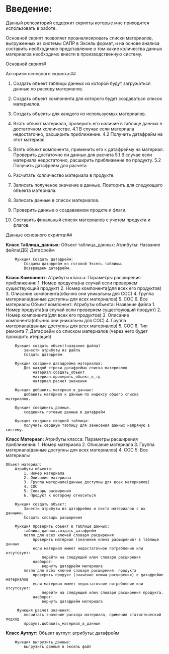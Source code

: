 # Введение:

Данный репозиторий содержит скрипты которые мне приходится использовать в работе.


Основной скрипт позволяет проанализировать списки материалов, выгруженных из системы САПР в Эксель формат, и на основе анализа составить необходимое представление о том какие количества данных материалов необходимо внести в производственную систему.

Основной скрипт#

Алгоритм основного скрипта:##

1. Создать объект таблицы данных из которой будут загружаться данные по расходу материалов.
2. Создать объект компонента для которого будет создаваться список материалов.
3. Создать объекты для каждого из используемых материалов.

4. Взять объект материала, проверить его наличие в таблице данных в достаточном колличестве.
    4.1 В случае если материала недостаточно, расширить приближение.
    4.2 Получить датафрейм на этот материал.
5. Взять объект компонента, применить его к датафрейму на материал. Проверить достаточно ли данных для расчета
    5.1 В случае если материала недостаточно, расширить приближение по продукту.
    5.2 Получить датафрейм для расчета
6. Расчитать колличество материала в продукте.
7. Записать полученое значение в данные.
Повторить для следующего объекта материала.

8. Записать данные в список материалов.
9. Проверить данные о создаваемом продкте и флаги.
10. Составить финальный список материалов с учетом продукта и флагов.

Данные основного скрипта:##

**Класс Таблица_данных:**
    Объект таблица_данных:
        Атрибуты:
            Название файла(ДБ)
            Датафрейм
    
        Функция Создать датафрейм:
            Создаем датафрейм из готовой Эксель таблицы.
            Возвращаем датафрейм.
        
**Класс Компонент:**
        Атрибуты класса:
            Параметры расширения приближения:
                1. Номер продукта(на случай если проверяем существующий продукт)
                2. Номер компонента(для всех его продуктов)
                3. Описание компонента(обычно они уникальны для СОС)
                4. Группа материала(данные доступны для всех материалов)
                5. СОС
                6. Все материалы
    Объект компонент:
        Атрибуты объекта:
            Название файла
            1. Номер продукта(на случай если проверяем существующий продукт)
            2. Номер компонента(для всех его продуктов)
            3. Описание компонента(обычно они уникальны для СОС)
            4. Группа материала(данные доступны для всех материалов)
            5. СОС
            6. Тип ремонта
            7. Датафрейм со списком материалов (через него будет проходить итерация)
            
        Функция создать объект(название файла)
            занести атрибуты из файла
            Создать датафрейм
            
        Функция создание датафрейма материалов:
            Для каждой строки датафрейма списка материалов
                материал.создать_объект
                материал.проверить_объект_в_тд
                материал.расчет значения
            
        Функция добавить_материал_в_данные:
            добавить материал к данным по индексу общего списка материалов.
            
        Функция соединить_данные.
            соеденить готовые данные в датафрейм
            
        Функция создания сводной таблицы:
            получить сводную таблицу для занесения данных напрямую в систему.
        
        
**Класс Материал:**
    Атрибуты класса:
        Параметры расширения приближения:
            1. Номер материала
            2. Описание материала
            3. Группа материала(данные доступны для всех материалов)
            4. СОС
            5. Все материалы
            
    Объект материал:
        Атрибуты объекта:
            1. Номер материала
            2. Описание материала
            3. Группа материала(данные доступны для всех материалов)
            4. СОС
            5. Словарь расширения
            6. Продукт к которому относиться
            
        Функция создать объект:
            Занести атрибуты из датафрейма и листа материалов с их данными.
            Создать словарь расширения
        
        Функция проверить объект в таблице данных:
            таблица_данных.создать_датафрейм
            петля для всех ключей словаря расширения    
                проверить материал (значение ключа расширения) в таблице данных
                если материал имеет недостаточное потребление или отсутсвует:
                    перейти на следующий ключ словаря расширения
                наоборот:
                    вернуть датафрейм материала
            петля для всех ключей словаря расширения  продукта   
                проверить продукт (значение ключа расширения) в датафрейме материалов
                если материал имеет недостаточное потребление или отсутсвует:
                    перейти на следующий ключ словаря расширения продукта.
                наоборот:
                    вернуть датафрейм материала
                    
         Функция расчет значения:
            посчитать значение расхода материала, применив статистический подход
            продукт.добавить_материал_в_данные
                 
        
**Класс Аутпут:**
    Объект аутпут:
        атрибуты:
            датафрейм
        
        Функция выгрузить_данные:
            выгрузить данные в эксель файл
                    
